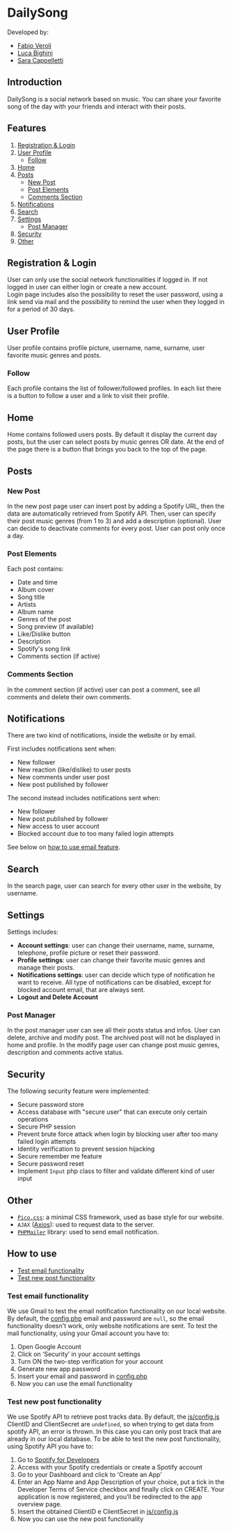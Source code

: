# DailySong 

Developed by:
- [Fabio Veroli](https://github.com/Fab-Ver)
- [Luca Bighini](https://github.com/BigoLuca)
- [Sara Cappelletti](https://github.com/SaraCappelletti)

## Introduction

DailySong is a social network based on music.
You can share your favorite song of the day with your friends and interact with their posts. 

## Features

1. [Registration & Login](#registration--login)
2. [User Profile](#user-profile)
   - [Follow](#follow)
3. [Home](#home)
4. [Posts](#posts)
   - [New Post](#new-post)
   - [Post Elements](#post-elements)
   - [Comments Section](#comments-section)
5. [Notifications](#notifications)
6. [Search](#search)
7. [Settings](#settings)
   - [Post Manager](#post-manager)
8. [Security](#security)
9. [Other](#other)

## Registration & Login

User can only use the social network functionalities if logged in. If not logged in user can either login or create a new account.  
Login page includes also the possibility to reset the user password, using a link send via mail and the possibility to remind the user when they logged in for a period of 30 days. 

## User Profile

User profile contains profile picture, username, name, surname, user favorite music genres and posts.

### Follow

Each profile contains the list of follower/followed profiles. In each list there is a button to follow a user and a link to visit their profile. 

## Home

Home contains followed users posts. By default it display the current day posts, but the user can select posts by music genres OR date. At the end of the page there is a button that brings you back to the top of the page.

## Posts

### New Post

In the new post page user can insert post by adding a Spotify URL, then the data are automatically retrieved from Spotify API. Then, user can specify their post music genres (from 1 to 3) and add a description (optional). User can decide to deactivate comments for every post. User can post only once a day.

### Post Elements

Each post contains: 
- Date and time
- Album cover
- Song title
- Artists
- Album name
- Genres of the post
- Song preview (if available)
- Like/Dislike button
- Description
- Spotify's song link
- Comments section (if active)

### Comments Section

In the comment section (if active) user can post a comment, see all comments and delete their own comments. 

## Notifications

There are two kind of notifications, inside the website or by email.  

First includes notifications sent when:
- New follower
- New reaction (like/dislike) to user posts
- New comments under user post
- New post published by follower  

The second instead includes notifications sent when:
- New follower
- New post published by follower
- New access to user account
- Blocked account due to too many failed login attempts

See below on [how to use email feature](#test-email-functionality). 

## Search

In the search page, user can search for every other user in the website, by username. 

## Settings

Settings includes:
- **Account settings**: user can change their username, name, surname, telephone, profile picture or reset their password.
- **Profile settings**: user can change their favorite music genres and manage their posts.
- **Notifications settings**: user can decide which type of notification he want to receive. All type of notifications can be disabled, except for blocked account email, that are always sent. 
- **Logout and Delete Account**

### Post Manager

In the post manager user can see all their posts status and infos. User can delete, archive and modify post. The archived post will not be displayed in home and profile. In the modify page user can change post music genres, description and comments active status. 

## Security

The following security feature were implemented:
- Secure password store
- Access database with "secure user" that can execute only certain operations 
- Secure PHP session
- Prevent brute force attack when login by blocking user after too many failed login attempts
- Identity verification to prevent session hijacking 
- Secure remember me feature
- Secure password reset
- Implement `Input` php class to filter and validate different kind of user input

## Other

- [`Pico.css`](https://picocss.com/): a minimal CSS framework, used as base style for our website.
- `AJAX` ([Axios](https://axios-http.com/)): used to request data to the server.
- [`PHPMailer`](https://github.com/PHPMailer/PHPMailer) library: used to send email notification. 



## How to use
- [Test email functionality](#test-email-functionality)
- [Test new post functionality](#test-new-post-functionality)

### Test email functionality

We use Gmail to test the email notification functionality on our local website. By default, the [config.php](config.php) email and password are `null`, so the email functionality doesn't work, only website notifications are sent. To test the mail functionality, using your Gmail account you have to:
1. Open Google Account
2. Click on  ‘Security’ in your account settings
3. Turn ON the two-step verification for your account
4. Generate new app password
5. Insert your email and password in [config.php](config.php)
6. Now you can use the email functionality

### Test new post functionality

We use Spotify API to retrieve post tracks data. By default, the [js/config.js](js/config.js) ClientID and ClientSecret are `undefined`, so when trying to get data from spotify API, an error is thrown. In this case you can only post track that are already in our local database. To be able to test the new post functionality, using Spotify API you have to: 
1. Go to [Spotify for Developers](https://developer.spotify.com/)
2. Access with your Spotify credentials or create a Spotify account 
3. Go to your Dashboard and click to 'Create an App'
4. Enter an App Name and App Description of your choice, put a tick in the Developer Terms of Service checkbox and finally click on CREATE. Your application is now registered, and you’ll be redirected to the app overview page.
5. Insert the obtained ClientID e ClientSecret in [js/config.js](js/config.js)
6. Now you can use the new post functionality

